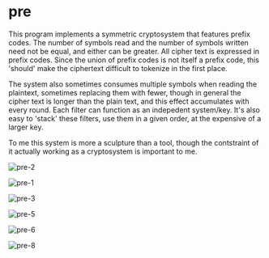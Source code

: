 # pre
This program implements a symmetric cryptosystem that features prefix codes. The number of symbols read and the number of symbols written need not be equal, and either can be greater.
All cipher text is expressed in prefix codes. Since the union of prefix codes is not itself a prefix code, this 'should' make the ciphertext difficult to tokenize in the first place.

The system also sometimes consumes multiple symbols when reading the plaintext, sometimes replacing them with fewer, though in general the cipher text is longer than the plain text, and this effect accumulates with every round. Each filter can function as an indepedent system/key. It's also easy to 'stack' these filters, use them in a given order, at the expensive of a larger key. 

To me this system is more a sculpture than a tool, though the contstraint of it actually working as a cryptosystem is important to me. 


![pre-2](https://user-images.githubusercontent.com/90075803/209585444-23fd6c28-29cf-493b-bbb9-42dc53711912.png)


![pre-1](https://user-images.githubusercontent.com/90075803/209585437-51484621-0484-4bc3-a098-7a3785c8c514.png)

![pre-3](https://user-images.githubusercontent.com/90075803/209585567-b8e5f526-1ae9-4a9c-b618-70d843e3110a.png)

![pre-5](https://user-images.githubusercontent.com/90075803/209585576-96a8c31a-592f-4cc6-8b29-bc2af8476e19.png)

![pre-6](https://user-images.githubusercontent.com/90075803/209585585-b63442d8-c197-4b95-b33b-f1bda1dceead.png)

![pre-8](https://user-images.githubusercontent.com/90075803/209585598-5f0a68fe-8d91-4762-bc03-882d10fc4249.png)

